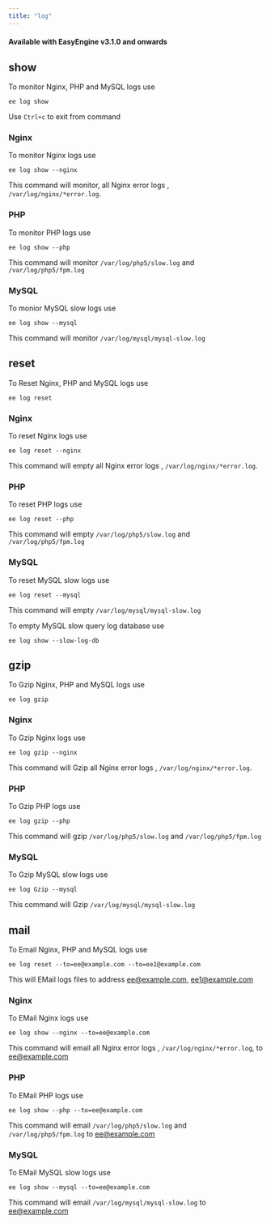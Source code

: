 ```yaml
---
title: "log"
---
```


#### Available with EasyEngine v3.1.0 and onwards

## show

To monitor Nginx, PHP and MySQL logs use

	ee log show

Use `Ctrl+c` to exit from command

### Nginx

To monitor Nginx logs use

	ee log show --nginx

This command will monitor, all Nginx error logs , `/var/log/nginx/*error.log`.

### PHP

To monitor PHP logs use

	ee log show --php

This command will monitor `/var/log/php5/slow.log` and `/var/log/php5/fpm.log`

### MySQL

To monior MySQL slow logs use

	ee log show --mysql

This command will monitor `/var/log/mysql/mysql-slow.log`


## reset

To Reset Nginx, PHP and MySQL logs use

	ee log reset

### Nginx
To reset Nginx logs use

	ee log reset --nginx

This command will empty all Nginx error logs , `/var/log/nginx/*error.log`.

### PHP

To reset PHP logs use

	ee log reset --php

This command will empty `/var/log/php5/slow.log` and `/var/log/php5/fpm.log`

### MySQL

To reset MySQL slow logs use

	ee log reset --mysql

This command will empty `/var/log/mysql/mysql-slow.log`

To empty MySQL slow query log database use

	ee log show --slow-log-db


## gzip

To Gzip Nginx, PHP and MySQL logs use

	ee log gzip

### Nginx

To Gzip Nginx logs use

	ee log gzip --nginx

This command will Gzip all Nginx error logs , `/var/log/nginx/*error.log`.

### PHP

To Gzip PHP logs use

	ee log gzip --php

This command will gzip `/var/log/php5/slow.log` and `/var/log/php5/fpm.log`

### MySQL

To Gzip MySQL slow logs use

	ee log Gzip --mysql

This command will Gzip `/var/log/mysql/mysql-slow.log`


## mail

To Email Nginx, PHP and MySQL logs use

	ee log reset --to=ee@example.com --to=ee1@example.com

This will EMail logs files to address ee@example.com, ee1@example.com

### Nginx

To EMail Nginx logs use

	ee log show --nginx --to=ee@example.com 

This command will email all Nginx error logs , `/var/log/nginx/*error.log`, to ee@example.com

### PHP

To EMail PHP logs use

	ee log show --php --to=ee@example.com

This command will email `/var/log/php5/slow.log` and `/var/log/php5/fpm.log` to ee@example.com

### MySQL

To EMail MySQL slow logs use

	ee log show --mysql --to=ee@example.com

This command will email `/var/log/mysql/mysql-slow.log` to ee@example.com


